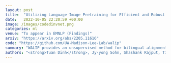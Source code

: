 ```yaml
---
layout: post
title:  "Utilizing Language-Image Pretraining for Efficient and Robust Bilingual Word Alignment"
date:   2022-10-05 22:20:59 +00:00
image: /images/codedinvnet.png
categories: ml
venue: "To appear in EMNLP (Findings)"
arxiv: "https://arxiv.org/abs/2205.11616"
code: "https://github.com/UW-Madison-Lee-Lab/walip"
summary: "WALIP provides an unsupervised method for bilingual alignment utilizing text-image correlation with the CLIP-based embedding."
authors: "<strong>Tuan Dinh</strong>, Jy-yong Sohn, Shashank Rajput, Timothy Ossowski, Yifei Ming, Junjie Hu, Dimitris Papailiopoulos, Kangwook Lee"
---
```

<!-- [Presented Slides](){:target="_blank"} -->
